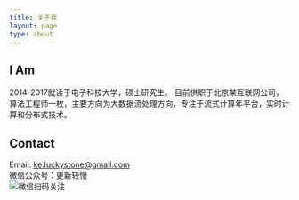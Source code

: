 ```yaml
---
title: 关于我
layout: page
type: about
---
```

## **I Am**   
2014-2017就读于电子科技大学，硕士研究生。
目前供职于北京某互联网公司，算法工程师一枚，主要方向为大数据流处理方向，专注于流式计算年平台，实时计算和分布式技术。

## **Contact**  
Email: ke.luckystone@gmail.com  
微信公众号：更新较慢        
![微信扫码关注](https://github.com/luckystoneke/luckystoneke.github.io/blob/master/assets/images/wx_platform.gif)  


